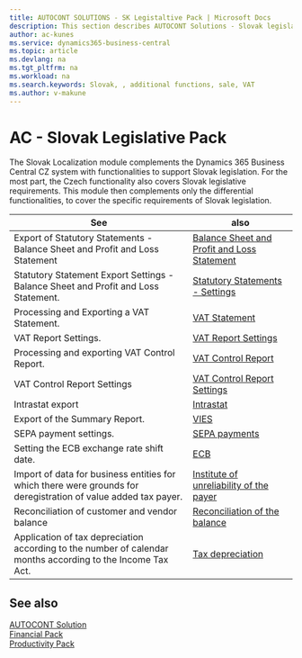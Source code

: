 ```yaml
---
title: AUTOCONT SOLUTIONS - SK Legistaltive Pack | Microsoft Docs
description: This section describes AUTOCONT Solutions - Slovak legislation
author: ac-kunes
ms.service: dynamics365-business-central
ms.topic: article
ms.devlang: na
ms.tgt_pltfrm: na
ms.workload: na
ms.search.keywords: Slovak, , additional functions, sale, VAT
ms.author: v-makune
---
```


# AC - Slovak Legislative Pack

The Slovak Localization module complements the Dynamics 365 Business Central CZ system with functionalities to support Slovak legislation. For the most part, the Czech functionality also covers Slovak legislative requirements. This module then complements only the differential functionalities, to cover the specific requirements of Slovak legislation.

|See| also|
| - | - |
|Export of Statutory Statements - Balance Sheet and Profit and Loss Statement |[Balance Sheet and Profit and Loss Statement](ac-sk-balance-sheet-income-statement.md)|
|Statutory Statement Export Settings - Balance Sheet and Profit and Loss Statement. |[Statutory Statements - Settings](ac-sk-balance-sheet-income-statement-setup.md)|
Processing and Exporting a VAT Statement.|[VAT Statement](ac-sk-vat-statement-export.md)|
|VAT Report Settings. |[VAT Report Settings](ac-sk-vat-statement-setup.md)|
Processing and exporting VAT Control Report.|[VAT Control Report](ac-sk-vat-check-report-export.md)|
|VAT Control Report Settings | [VAT Control Report Settings](ac-sk-vat-check-report-setup.md)|
| Intrastat export | [Intrastat](ac-sk-intrastat.md)|
| Export of the Summary Report.|[VIES](ac-sk-vies.md)|
|SEPA payment settings.|[SEPA payments](ac-sk-sepa.md)|
|Setting the ECB exchange rate shift date.|[ECB](ac-sk-ECB.md)|
|Import of data for business entities for which there were grounds for deregistration of value added tax payer.|[Institute of unreliability of the payer](ac-sk-unreability-payer.md)|
|Reconciliation of customer and vendor balance |[Reconciliation of the balance](ac-sk-balance-reconciliation.md)|
|Application of tax depreciation according to the number of calendar months according to the Income Tax Act. |[Tax depreciation](ac-sk-tax-depreciation.md)|

## See also

[AUTOCONT Solution](../index.md)  
[Financial Pack](../AC-FinancialPack/ac-finance-pack.md)  
[Productivity Pack](../AC-ProductivityPack/ac-productivity-pack.md)
